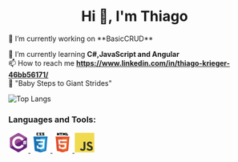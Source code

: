 <h1 align="center">Hi 👋, I'm Thiago</h1>
   🔭 I’m currently working on **BasicCRUD**

   🌱 I’m currently learning **C#,JavaScript and Angular**   
   📫 How to reach me **https://www.linkedin.com/in/thiago-krieger-46bb56171/**  
   :thought_balloon: "Baby Steps to Giant Strides"

![Top Langs](https://github-readme-stats.vercel.app/api/top-langs/?username=kriegerthiago&theme=tokyonight)


<h3 align="left">Languages and Tools:</h3>
<p align="left"> <a href="https://www.w3schools.com/cs/" target="_blank"> <img src="https://raw.githubusercontent.com/devicons/devicon/master/icons/csharp/csharp-original.svg" alt="csharp" width="40" height="40"/> </a> <a href="https://www.w3schools.com/css/" target="_blank"> <img src="https://raw.githubusercontent.com/devicons/devicon/master/icons/css3/css3-original-wordmark.svg" alt="css3" width="40" height="40"/> </a> <a href="https://www.w3.org/html/" target="_blank"> <img src="https://raw.githubusercontent.com/devicons/devicon/master/icons/html5/html5-original-wordmark.svg" alt="html5" width="40" height="40"/> </a> <a href="https://developer.mozilla.org/en-US/docs/Web/JavaScript" target="_blank"> <img src="https://raw.githubusercontent.com/devicons/devicon/master/icons/javascript/javascript-original.svg" alt="javascript" width="40" height="40"/> </a> </p>
